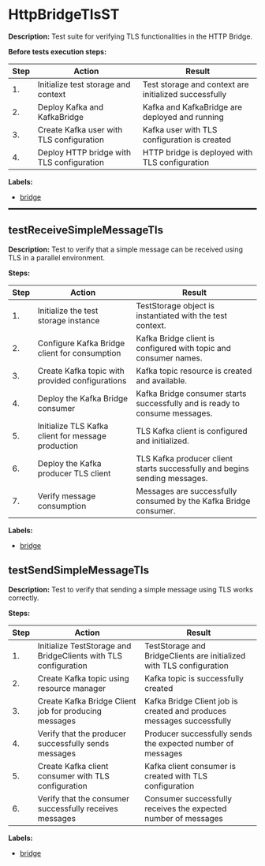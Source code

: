 # HttpBridgeTlsST

**Description:** Test suite for verifying TLS functionalities in the HTTP Bridge.

**Before tests execution steps:**

| Step | Action | Result |
| - | - | - |
| 1. | Initialize test storage and context | Test storage and context are initialized successfully |
| 2. | Deploy Kafka and KafkaBridge | Kafka and KafkaBridge are deployed and running |
| 3. | Create Kafka user with TLS configuration | Kafka user with TLS configuration is created |
| 4. | Deploy HTTP bridge with TLS configuration | HTTP bridge is deployed with TLS configuration |

**Labels:**

* [bridge](labels/bridge.md)

<hr style="border:1px solid">

## testReceiveSimpleMessageTls

**Description:** Test to verify that a simple message can be received using TLS in a parallel environment.

**Steps:**

| Step | Action | Result |
| - | - | - |
| 1. | Initialize the test storage instance | TestStorage object is instantiated with the test context. |
| 2. | Configure Kafka Bridge client for consumption | Kafka Bridge client is configured with topic and consumer names. |
| 3. | Create Kafka topic with provided configurations | Kafka topic resource is created and available. |
| 4. | Deploy the Kafka Bridge consumer | Kafka Bridge consumer starts successfully and is ready to consume messages. |
| 5. | Initialize TLS Kafka client for message production | TLS Kafka client is configured and initialized. |
| 6. | Deploy the Kafka producer TLS client | TLS Kafka producer client starts successfully and begins sending messages. |
| 7. | Verify message consumption | Messages are successfully consumed by the Kafka Bridge consumer. |

**Labels:**

* [bridge](labels/bridge.md)


## testSendSimpleMessageTls

**Description:** Test to verify that sending a simple message using TLS works correctly.

**Steps:**

| Step | Action | Result |
| - | - | - |
| 1. | Initialize TestStorage and BridgeClients with TLS configuration | TestStorage and BridgeClients are initialized with TLS configuration |
| 2. | Create Kafka topic using resource manager | Kafka topic is successfully created |
| 3. | Create Kafka Bridge Client job for producing messages | Kafka Bridge Client job is created and produces messages successfully |
| 4. | Verify that the producer successfully sends messages | Producer successfully sends the expected number of messages |
| 5. | Create Kafka client consumer with TLS configuration | Kafka client consumer is created with TLS configuration |
| 6. | Verify that the consumer successfully receives messages | Consumer successfully receives the expected number of messages |

**Labels:**

* [bridge](labels/bridge.md)

